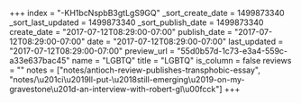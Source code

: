 +++
index = "-KH1bcNspbB3gtLgS9GQ"
_sort_create_date = 1499873340
_sort_last_updated = 1499873340
_sort_publish_date = 1499873340
create_date = "2017-07-12T08:29:00-07:00"
publish_date = "2017-07-12T08:29:00-07:00"
date = "2017-07-12T08:29:00-07:00"
last_updated = "2017-07-12T08:29:00-07:00"
preview_url = "55d0b57d-1c73-e3a4-559c-a33e637bac45"
name = "LGBTQ"
title = "LGBTQ"
is_column = false
reviews = ""
notes = ["notes/antioch-review-publishes-transphobic-essay", "notes/\u201ci\u2019ll-put-\u2018still-emerging\u2019-on-my-gravestone\u201d-an-interview-with-robert-gl\u00fcck"]
+++

